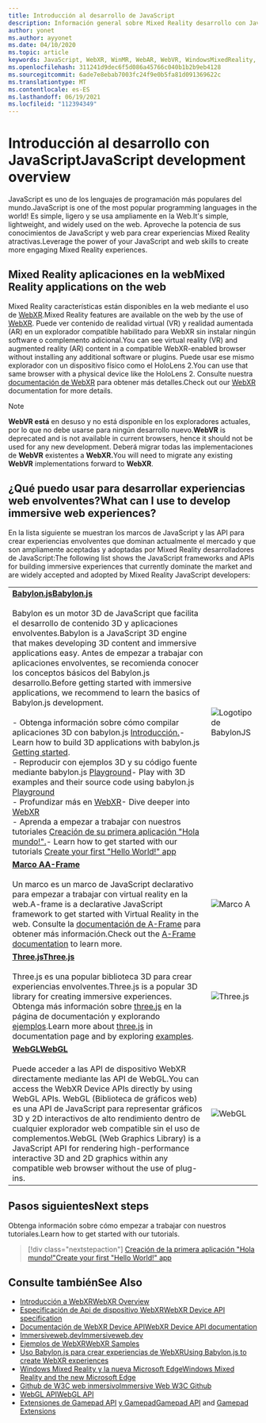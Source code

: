 ```yaml
---
title: Introducción al desarrollo de JavaScript
description: Información general sobre Mixed Reality desarrollo con JavaScript para cascos envolventes web, móviles y windows.
author: yonet
ms.author: ayyonet
ms.date: 04/10/2020
ms.topic: article
keywords: JavaScript, WebXR, WinMR, WebAR, WebVR, WindowsMixedReality, HoloLens, windows mixed reality, web vr, web xr, web mr, web ar, 360, 360 video, 360 videos, 360 photo, 360 photos, 360 content, immersive web, immersive-web, IW, immersiveweb
ms.openlocfilehash: 311241d9dec6f5d086a45766c040b1b2b9eb4128
ms.sourcegitcommit: 6ade7e8ebab7003fc24f9e0b5fa81d091369622c
ms.translationtype: MT
ms.contentlocale: es-ES
ms.lasthandoff: 06/19/2021
ms.locfileid: "112394349"
---
```

# <a name="javascript-development-overview"></a><span data-ttu-id="61e28-104">Introducción al desarrollo con JavaScript</span><span class="sxs-lookup"><span data-stu-id="61e28-104">JavaScript development overview</span></span>

<span data-ttu-id="61e28-105">JavaScript es uno de los lenguajes de programación más populares del mundo.</span><span class="sxs-lookup"><span data-stu-id="61e28-105">JavaScript is one of the most popular programming languages in the world!</span></span> <span data-ttu-id="61e28-106">Es simple, ligero y se usa ampliamente en la Web.</span><span class="sxs-lookup"><span data-stu-id="61e28-106">It's simple, lightweight, and widely used on the web.</span></span> <span data-ttu-id="61e28-107">Aproveche la potencia de sus conocimientos de JavaScript y web para crear experiencias Mixed Reality atractivas.</span><span class="sxs-lookup"><span data-stu-id="61e28-107">Leverage the power of your JavaScript and web skills to create more engaging Mixed Reality experiences.</span></span>

## <a name="mixed-reality-applications-on-the-web"></a><span data-ttu-id="61e28-108">Mixed Reality aplicaciones en la web</span><span class="sxs-lookup"><span data-stu-id="61e28-108">Mixed Reality applications on the web</span></span>

<span data-ttu-id="61e28-109">Mixed Reality características están disponibles en la web mediante el uso de [WebXR](webxr-overview.md).</span><span class="sxs-lookup"><span data-stu-id="61e28-109">Mixed Reality features are available on the web by the use of [WebXR](webxr-overview.md).</span></span> <span data-ttu-id="61e28-110">Puede ver contenido de realidad virtual (VR) y realidad aumentada (AR) en un explorador compatible habilitado para WebXR sin instalar ningún software o complemento adicional.</span><span class="sxs-lookup"><span data-stu-id="61e28-110">You can see virtual reality (VR) and augmented reality (AR) content in a compatible WebXR-enabled browser without installing any additional software or plugins.</span></span> <span data-ttu-id="61e28-111">Puede usar ese mismo explorador con un dispositivo físico como el HoloLens 2.</span><span class="sxs-lookup"><span data-stu-id="61e28-111">You can use that same browser with a physical device like the HoloLens 2.</span></span> <span data-ttu-id="61e28-112">Consulte nuestra [documentación de WebXR](webxr-overview.md) para obtener más detalles.</span><span class="sxs-lookup"><span data-stu-id="61e28-112">Check out our [WebXR](webxr-overview.md) documentation for more details.</span></span>

> [!NOTE]
> <span data-ttu-id="61e28-113">**WebVR está** en desuso y no está disponible en los exploradores actuales, por lo que no debe usarse para ningún desarrollo nuevo.</span><span class="sxs-lookup"><span data-stu-id="61e28-113">**WebVR** is deprecated and is not available in current browsers, hence it should not be used for any new development.</span></span> <span data-ttu-id="61e28-114">Deberá migrar todas las implementaciones de **WebVR** existentes a **WebXR.**</span><span class="sxs-lookup"><span data-stu-id="61e28-114">You will need to migrate any existing **WebVR** implementations forward to **WebXR**.</span></span>

## <a name="what-can-i-use-to-develop-immersive-web-experiences"></a><span data-ttu-id="61e28-115">¿Qué puedo usar para desarrollar experiencias web envolventes?</span><span class="sxs-lookup"><span data-stu-id="61e28-115">What can I use to develop immersive web experiences?</span></span>

<span data-ttu-id="61e28-116">En la lista siguiente se muestran los marcos de JavaScript y las API para crear experiencias envolventes que dominan actualmente el mercado y que son ampliamente aceptadas y adoptadas por Mixed Reality desarrolladores de JavaScript:</span><span class="sxs-lookup"><span data-stu-id="61e28-116">The following list shows the JavaScript frameworks and APIs for building immersive experiences that currently dominate the market and are widely accepted and adopted by Mixed Reality JavaScript developers:</span></span>

|  |  |
| --- | --- |
|[<span data-ttu-id="61e28-117">**Babylon.js**</span><span class="sxs-lookup"><span data-stu-id="61e28-117">**Babylon.js**</span></span>](https://doc.babylonjs.com/)<br/><br/> <span data-ttu-id="61e28-118">Babylon es un motor 3D de JavaScript que facilita el desarrollo de contenido 3D y aplicaciones envolventes.</span><span class="sxs-lookup"><span data-stu-id="61e28-118">Babylon is a JavaScript 3D engine that makes developing 3D content and immersive applications easy.</span></span> <span data-ttu-id="61e28-119">Antes de empezar a trabajar con aplicaciones envolventes, se recomienda conocer los conceptos básicos del Babylon.js desarrollo.</span><span class="sxs-lookup"><span data-stu-id="61e28-119">Before getting started with immersive applications, we recommend to learn the basics of Babylon.js development.</span></span><br/><br/><span data-ttu-id="61e28-120">- Obtenga información sobre cómo compilar aplicaciones 3D con babylon.js [Introducción.](https://doc.babylonjs.com/start)</span><span class="sxs-lookup"><span data-stu-id="61e28-120">- Learn how to build 3D applications with babylon.js [Getting started](https://doc.babylonjs.com/start).</span></span><br/><span data-ttu-id="61e28-121">- Reproducir con ejemplos 3D y su código fuente mediante babylon.js [Playground](https://doc.babylonjs.com/examples/)</span><span class="sxs-lookup"><span data-stu-id="61e28-121">- Play with 3D examples and their source code using babylon.js [Playground](https://doc.babylonjs.com/examples/)</span></span><br/><span data-ttu-id="61e28-122">- Profundizar más en [WebXR](https://doc.babylonjs.com/divingDeeper/webXR)</span><span class="sxs-lookup"><span data-stu-id="61e28-122">- Dive deeper into [WebXR](https://doc.babylonjs.com/divingDeeper/webXR)</span></span><br/><span data-ttu-id="61e28-123">- Aprenda a empezar a trabajar con nuestros tutoriales [Creación de su primera aplicación "Hola mundo!".](tutorials/babylonjs-webxr-helloworld/introduction-01.md)</span><span class="sxs-lookup"><span data-stu-id="61e28-123">- Learn how to get started with our tutorials [Create your first "Hello World!" app](tutorials/babylonjs-webxr-helloworld/introduction-01.md)</span></span>|![Logotipo de BabylonJS](images/babylon.js.example.png) |
|[<span data-ttu-id="61e28-125">**Marco A**</span><span class="sxs-lookup"><span data-stu-id="61e28-125">**A-Frame**</span></span>](https://aframe.io/) <br/><br/><span data-ttu-id="61e28-126">Un marco es un marco de JavaScript declarativo para empezar a trabajar con virtual reality en la web.</span><span class="sxs-lookup"><span data-stu-id="61e28-126">A-frame is a declarative JavaScript framework to get started with Virtual Reality in the web.</span></span> <span data-ttu-id="61e28-127">Consulte la [documentación de A-Frame](https://aframe.io/docs/1.2.0/introduction/) para obtener más información.</span><span class="sxs-lookup"><span data-stu-id="61e28-127">Check out the [A-Frame documentation](https://aframe.io/docs/1.2.0/introduction/) to learn more.</span></span> |![Marco A](images/a-frame.example.png)  |
|[<span data-ttu-id="61e28-129">**Three.js**</span><span class="sxs-lookup"><span data-stu-id="61e28-129">**Three.js**</span></span>](https://threejs.org) <br/><br/><span data-ttu-id="61e28-130">Three.js es una popular biblioteca 3D para crear experiencias envolventes.</span><span class="sxs-lookup"><span data-stu-id="61e28-130">Three.js is a popular 3D library for creating immersive experiences.</span></span> <span data-ttu-id="61e28-131">Obtenga más información sobre [three.js](https://threejs.org/docs/index.html#manual/en/introduction/Creating-a-scene) en la página de documentación y explorando [ejemplos](https://threejs.org/examples/#webgl_animation_cloth).</span><span class="sxs-lookup"><span data-stu-id="61e28-131">Learn more about [three.js](https://threejs.org/docs/index.html#manual/en/introduction/Creating-a-scene) in documentation page and by exploring [examples](https://threejs.org/examples/#webgl_animation_cloth).</span></span> |![Three.js](images/three.js.example.png)  |
|[<span data-ttu-id="61e28-133">**WebGL**</span><span class="sxs-lookup"><span data-stu-id="61e28-133">**WebGL**</span></span>](https://developer.mozilla.org/en-US/docs/Web/API/WebGL_API)  <br/><br/><span data-ttu-id="61e28-134">Puede acceder a las API de dispositivo WebXR directamente mediante las API de WebGL.</span><span class="sxs-lookup"><span data-stu-id="61e28-134">You can access the WebXR Device APIs directly by using WebGL APIs.</span></span> <span data-ttu-id="61e28-135">WebGL (Biblioteca de gráficos web) es una API de JavaScript para representar gráficos 3D y 2D interactivos de alto rendimiento dentro de cualquier explorador web compatible sin el uso de complementos.</span><span class="sxs-lookup"><span data-stu-id="61e28-135">WebGL (Web Graphics Library) is a JavaScript API for rendering high-performance interactive 3D and 2D graphics within any compatible web browser without the use of plug-ins.</span></span> |![WebGL](images/webgl.example.png)  |

## <a name="next-steps"></a><span data-ttu-id="61e28-137">Pasos siguientes</span><span class="sxs-lookup"><span data-stu-id="61e28-137">Next steps</span></span>

<span data-ttu-id="61e28-138">Obtenga información sobre cómo empezar a trabajar con nuestros tutoriales.</span><span class="sxs-lookup"><span data-stu-id="61e28-138">Learn how to get started with our tutorials.</span></span>

> [!div class="nextstepaction"]
> [<span data-ttu-id="61e28-139">Creación de la primera aplicación "Hola mundo!"</span><span class="sxs-lookup"><span data-stu-id="61e28-139">Create your first "Hello World!" app</span></span>](tutorials/babylonjs-webxr-helloworld/introduction-01.md)

## <a name="see-also"></a><span data-ttu-id="61e28-140">Consulte también</span><span class="sxs-lookup"><span data-stu-id="61e28-140">See Also</span></span>

* [<span data-ttu-id="61e28-141">Introducción a WebXR</span><span class="sxs-lookup"><span data-stu-id="61e28-141">WebXR Overview</span></span>](webxr-overview.md)
* [<span data-ttu-id="61e28-142">Especificación de Api de dispositivo WebXR</span><span class="sxs-lookup"><span data-stu-id="61e28-142">WebXR Device API specification</span></span>](https://immersive-web.github.io/webxr/)
* [<span data-ttu-id="61e28-143">Documentación de WebXR Device API</span><span class="sxs-lookup"><span data-stu-id="61e28-143">WebXR Device API documentation</span></span>](https://developer.mozilla.org/en-US/docs/Web/API/WebXR_Device_API)
* [<span data-ttu-id="61e28-144">Immersiveweb.dev</span><span class="sxs-lookup"><span data-stu-id="61e28-144">Immersiveweb.dev</span></span>](https://immersiveweb.dev/)
* [<span data-ttu-id="61e28-145">Ejemplos de WebXR</span><span class="sxs-lookup"><span data-stu-id="61e28-145">WebXR Samples</span></span>](https://immersive-web.github.io/webxr-samples/)
* [<span data-ttu-id="61e28-146">Uso Babylon.js para crear experiencias de WebXR</span><span class="sxs-lookup"><span data-stu-id="61e28-146">Using Babylon.js to create WebXR experiences</span></span>](https://doc.babylonjs.com/how_to/introduction_to_webxr)
* [<span data-ttu-id="61e28-147">Windows Mixed Reality y la nueva Microsoft Edge</span><span class="sxs-lookup"><span data-stu-id="61e28-147">Windows Mixed Reality and the new Microsoft Edge</span></span>](/windows/mixed-reality/new-microsoft-edge#introducing-the-new-microsoft-edge)
* [<span data-ttu-id="61e28-148">Github de W3C web inmersivo</span><span class="sxs-lookup"><span data-stu-id="61e28-148">Immersive Web W3C Github</span></span>](https://github.com/immersive-web)
* <span data-ttu-id="61e28-149">[WebGL API](/previous-versions/windows/internet-explorer/ie-developer/dev-guides/bg182648(v=vs.85))</span><span class="sxs-lookup"><span data-stu-id="61e28-149">[WebGL API](/previous-versions/windows/internet-explorer/ie-developer/dev-guides/bg182648(v=vs.85))</span></span>
* <span data-ttu-id="61e28-150">[Extensiones de Gamepad API](https://msdn.microsoft.com/library/dn743630(v=vs.85).aspx) [y Gamepad](https://w3c.github.io/gamepad/extensions.html)</span><span class="sxs-lookup"><span data-stu-id="61e28-150">[Gamepad API](https://msdn.microsoft.com/library/dn743630(v=vs.85).aspx) and [Gamepad Extensions](https://w3c.github.io/gamepad/extensions.html)</span></span>
